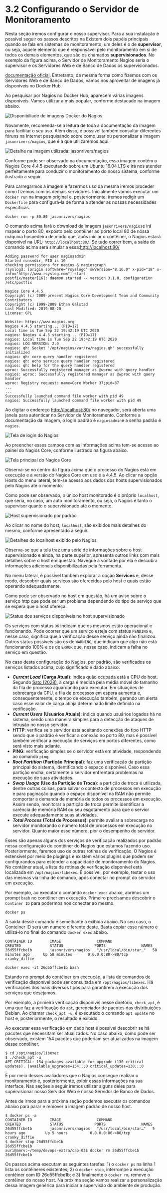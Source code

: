 # 3.2 Configurando o Servidor de Monitoramento

Nesta seção iremos configurar o nosso supervisor. Para a sua instalação é possível seguir os passos descritos na Existem dois papéis principais quando se fala em sistemas de monitoramento, um deles é o de **supervisor**, ou seja, aquele elemento que é responsável pelo monitoramento em si de todos os demais elementos, que são os chamados **supervisionados**. No exemplo da figura acima, o Servidor de Monitoramento Nagios seria o supervisor e os Servidores Web e de Banco de Dados os supervisionados.

[documentação oficial](https://assets.nagios.com/downloads/nagioscore/docs/nagioscore/4/en/quickstart.html). Entretanto, da mesma forma como fizemos com os Servidores Web e de Banco de Dados, vamos nos aproveitar de imagens já disponíveis no Docker Hub.

Ao pesquisar por Nagios no Docker Hub, aparecem várias imagens disponíveis. Vamos utilizar a mais popular, conforme destacado na imagem abaixo.

![Disponibiliade de imagens Docker do Nagios](../.gitbook/assets/nagios-docker-hub-01.png)

Novamente, recomenda-se a leitura de toda a documentação da imagem para facilitar o seu uso. Além disso, é possível também consultar diferentes fóruns na Internet pesquisando sobre como usar ou personalizar a imagem `jasonrivers/nagios`, que é a que utilizaremos aqui.

![Detalhe na imagem utilizada: jasonrivers/nagios](../.gitbook/assets/nagios-docker-hub-02.png)

Conforme pode ser observado na documentação, essa imagem contém o Nagios Core 4.4.5 executando sobre um Ubuntu 16.04 LTS e irá nos atender perfeitamente para conduzir o monitoramento do nosso sistema, conforme ilustrado a seguir.

Para carregarmos a imagem e fazermos uso da mesma iremos proceder como fizemos com os demais servidores. Inicialmente vamos executar um `docker run` na imagem original e, posteriormente, iremos redigir um `Dockerfile` para configurá-la de forma a atender as nossas necessidades específicas.

```text
docker run -p 80:80 jasonrivers/nagios
```

O comando acima fará o download da imagem `jasonrivers/nagios`e irá mapear o porto 80, exposto pelo contêiner ao porto local 80 de nossa máquina hospedeira de modo que, após iniciar o contêiner, o Nagios estará disponível na URL: [`http://localhost:80/`](http://localhost:80/). Se tudo correr bem, a saída do comando acima será simular a essa:[http://localhost:80/](http://localhost:80/)

```text
Adding password for user nagiosadmin
Started runsvdir, PID is 10
checking permissions for nagios & nagiosgraph
rsyslogd: [origin software="rsyslogd" swVersion="8.16.0" x-pid="18" x-info="http://www.rsyslog.com"] start
postfix/master[16]: daemon started -- version 3.1.0, configuration /etc/postfix

Nagios Core 4.4.5
Copyright (c) 2009-present Nagios Core Development Team and Community Contributors
Copyright (c) 1999-2009 Ethan Galstad
Last Modified: 2019-08-20
License: GPL

Website: https://www.nagios.org
Nagios 4.4.5 starting... (PID=17)
Local time is Tue Sep 22 19:42:19 UTC 2020
nagios: Nagios 4.4.5 starting... (PID=17)
nagios: Local time is Tue Sep 22 19:42:19 UTC 2020
nagios: LOG VERSION: 2.0
nagios: qh: Socket '/opt/nagios/var/rw/nagios.qh' successfully initialized
nagios: qh: core query handler registered
nagios: qh: echo service query handler registered
nagios: qh: help for the query handler registered
wproc: Successfully registered manager as @wproc with query handler
nagios: wproc: Successfully registered manager as @wproc with query handler
wproc: Registry request: name=Core Worker 37;pid=37
...
...
Successfully launched command file worker with pid 49
nagios: Successfully launched command file worker with pid 49

```

Ao digitar o endereço [http://localhost:80/](http://localhost:80/) no navegador, será aberta uma janela para autenticar no Servidor de Monitoramento. Conforme a documentação da imagem, o login padrão é `nagiosadmin`e a senha padrão é `nagios`.

![Tela de login do Nagios](../.gitbook/assets/nagios-login.png)

Ao preencher esses campos com as informações acima tem-se acesso ao painel do Nagios Core, conforme ilustrado na figura abaixo.

![Tela principal do Nagios Core](../.gitbook/assets/nagios-home.png)

Observa-se no centro da figura acima que o processo do Nagios está em execução e a versão do Nagios Core em uso é a 4.4.5. Ao clicar na opção Hosts do menu lateral, tem-se acesso aos dados dos hosts supervisionados pelo Nagios até o momento.

Como pode ser observado, o único host monitorado é o próprio `localhost`, que seria, no caso, um auto monitoramento, ou seja, o Nagios é tanto o supervisor quanto o supervisionado até o momento.

![Host supervisionado por padr&#xE3;o](../.gitbook/assets/nagios-self-monitoring.png)

Ao clicar no nome do host, `localhost`, são exibidos mais detalhes do mesmo, conforme apresentado a seguir.

![Detalhes do localhost exibido pelo Nagios](../.gitbook/assets/nagios-self-monitoring-details.png)

Observa-se que a tela traz uma série de informações sobre o host supervisionado e ainda, na parte superior, apresenta outros links com mais detalhes sobre o host em questão. Navegue a vontade por ela e descubra informações adicionais disponibilizadas pela ferramenta.

No menu lateral, é possível também explorar a opção **Services** e, desse modo, descobrir quais serviços são oferecidos pelo host e quais estão operando adequadamente.

Como pode ser observado no host em questão, há um aviso sobre o serviço http que pode ser um problema dependendo do tipo de serviço que se espera que o host ofereça.

![Status dos servi&#xE7;os dispon&#xED;veis no host supervisionado](../.gitbook/assets/nagios-localhost-services.png)

Os serviços com status `OK` indicam que os mesmos estão operacional e funcionando. Pode ocorrer que um serviço esteja com status `PENDING` e, nesse caso, significa que a verificação desse serviço ainda não finalizou. Outros status possíveis são os de `WARNING`, que indicam que algo não está funcionando 100% e os de `ERROR` que, nesse caso, indicam a falha no serviço em questão.

No caso desta configuração do Nagios, por padrão, são verificados os serviços listados acima, cujo significado é dado abaixo:

* _**Current Load**_ **\(Carga Atual\)**: indica quão ocupada está a CPU do host. Segundo [Sato \(2028\)](https://www.casadocodigo.com.br/products/livro-devops), a carga é medida pela média móvel do tamanho da fila de processo aguardando para executar. Em situações de sobrecarga da CPU, a fila de processos em espera aumenta e, consequentemente, o tempo de execução também, gerando um alerta caso esse valor de carga atinja determinado limite definido na verificação.
* _**Current Users**_ **\(Usuários Atuais\)**: indica quando usuários logados há no sistema, sendo uma maneira simples para a detecção de ataques de intrusão no nosso servidor.
* **HTTP**:  verifica se o servidor esta aceitando conexões do tipo HTTP sendo que o padrão é verificar a conexão no porto 80, mas é possível também verificar a execução de serviços em portos diferentes, como será visto mais adiante.
* **PING**: verificação simples se o servidor está em atividade, respondendo ao comando `ping`.
* _**Root Partition**_ **\(Partição Principal\)**: faz uma verificação da partição principal do sistema, identificando o espaço disponível. Caso essa partição encha, certamente o servidor enfrentará problemas na execução de suas atividades.
* _**Swap Usage**_ **\(Uso da Partição de Troca\)**: a partição de troca é utilizada, dentre outras coisas, para salvar o contexto de processos em execução e para paginação quando o espaço disponível na RAM não permite comportar a demanda de memória de todos os processos em execução. Assim sendo, monitorar a partição de troca permite identificar a carência de memória RAM ou seu esgotamento para que o servior execute adequadamente suas atividades.
* _**Total Process**_ **\(Total de Processos\)**: permite avaliar a sobrecarga no servidor monitorando o número total de processos em execução no servidor. Quanto maior esse número, pior o desempenho do servidor.

Esses são apenas alguns dos serviços de verificação realizados por padrão nessa configuração do contêiner do Nagios que estamos fazendo uso. Posteriormente, faremos uso de outras rotinas de verificação. O Nagios é extensível por meio de plugings e existem vários plugins que podem ser configurandos para estender a capacidade de monitoramento do Nagios. No contêiner atual, a lista de rotinas de verificação disponível está localizada em `/opt/nagios/libexec`. É possível, por exemplo, testar o uso das mesmas via linha de comando, após conectar no prompt do servidor em execução.

Por exemplo, ao executar o comando `docker exec` abaixo, abrimos um prompt `bash` no contêiner em execução. Primeiro precisamos descobrir o `Continer ID` para podermos nos conectar ao mesmo.

```text
docker ps
```

A saída desse comando é semelhante a exibida abaixo. No seu caso, o Conteiner ID será um numero diferente deste. Basta copiar esse número e utilizá-lo no final do comando `docker exec` abaixo.

```text
CONTAINER ID        IMAGE                COMMAND                  CREATED             STATUS              PORTS                NAMES
26d55ffcbe1b        jasonrivers/nagios   "/usr/local/bin/star…"   58 minutes ago      Up 58 minutes       0.0.0.0:80->80/tcp   cranky_diffie
```

```text
docker exec -it 26d55ffcbe1b bash
```

Estando no prompt do contêiner em execução, a lista de comandos de verificação disponível pode ser consultada em `/opt/nagios/libexec`. Há verificações dos mais diversos tipos para garantirem a execução dos serviços que desejamos.

Por exemplo, a primeira verificação disponível nesse diretório, `check_apt`, é uma que faz a verificação do `apt`, gerenciador de pacotes das distribuições Debian. Ao chamar `check_apt -u`, é executado o comando `apt update` no host e, posteriormente, o resultado é exibido.

Ao executar essa verificação em dado host é possível descobrir se há pacotes que necessitam ser atualizados. No caso abaixo, como pode ser observado, existem 154 pacotes que poderiam ser atualizados na imagem desse contêiner.

```text
$ cd /opt/nagios/libexec
$ ./check_apt -u
APT CRITICAL: 154 packages available for upgrade (130 critical updates). |available_upgrades=154;;;0 critical_updates=130;;;0
```

É por meio desses avaliadores que o Nagios consegue realizar o monitoramento e, posteriormente, exibir essas informações na sua interface. Nas seções a seguir iremos utilizar alguns deles para supervisionar nosso Servidor Web e nosso Servidor de Banco de Dados.

Antes de irmos para a próxima seção podemos executar os comandos abaixo para parar e remover a imagem padrão de nosso host.

```text
$ docker ps -a
CONTAINER ID        IMAGE                COMMAND                  CREATED             STATUS              PORTS                NAMES
26d55ffcbe1b        jasonrivers/nagios   "/usr/local/bin/star…"   5 hours ago         Up 5 hours          0.0.0.0:80->80/tcp   cranky_diffie
$ docker stop 26d55ffcbe1b
26d55ffcbe1b
auri@amrv:~/temp/devops-extra/cap-03$ docker rm 26d55ffcbe1b
26d55ffcbe1b
```

Os passos acima executam as seguintes tarefas: 1\) o `docker ps` na linha 1 lista os contêineres existentes; 2\) o `docker stop`, interrompe a execução contêiner com ID 26d55ffcbe1b; e 3\) finalmente o `docker rm`, remove o contêiner do nosso host. Na próxima seção vamos realizar a personalização dessa imagem genérica para iniciar a supervisão do ambiente de produção.

